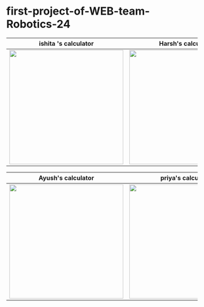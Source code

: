 # first-project-of-WEB-team-Robotics-24
ishita 's calculator| Harsh's calculator|
----------------------|------------------
 <img src="https://user-images.githubusercontent.com/60812924/124389303-1eb94c80-dd04-11eb-98b5-32e5d4d4a140.png" height ="300px"/>|<img src="https://user-images.githubusercontent.com/60812924/124457617-9d1bfa00-dda9-11eb-8581-6623a150c93f.gif" height ="300px"/> 
 
 
Ayush's calculator|priya's calculator
---------------------|------------------
<img src="https://user-images.githubusercontent.com/60812924/124389529-2decca00-dd05-11eb-9dfc-f94b32965693.jpeg" height ="300px"/>|<img src="https://user-imaggithubusercontent.com/60812924/124389471-da7a7c00-dd04-11eb-8dac-2e98aa5742aa.jpeg" height ="300px"/>
